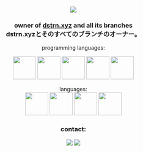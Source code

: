<h1 align="center">
    <a href="https://dstrn.xyz"><img src="banner-min.gif"/></a>
</h1>

<h3 align="center">owner of <a href="https://dstrn.xyz">dstrn.xyz</a> and all its branches<br/>dstrn.xyzとそのすべてのブランチのオーナー。</h3>


<p align="center">
    programming languages:
    <div align="center">
        <img width='60' src="https://cdn.discordapp.com/attachments/1038063380512129084/1169734658167144628/JavaScript.png" />
        <img width='60' src="https://cdn.discordapp.com/attachments/1038063380512129084/1169734658599178280/react.png" />
        <img width='60' src="https://cdn.discordapp.com/attachments/1038063380512129084/1169734658385260655/py.png" />
        <img width='60' src="https://cdn.discordapp.com/attachments/1038063380512129084/1169734657936478340/cpp.png" />
        <img width='60' src="https://cdn.discordapp.com/attachments/1038063380512129084/1169734657672228975/AHK.png" />
    </div>
 </p>

 <div align="center">
    languages:
    <div align="center">
        <img width='60' src="https://creazilla-store.fra1.digitaloceanspaces.com/emojis/62775/japan-flag-emoji-clipart-xl.png" />
        <img width='60' src="https://www.emoji.co.uk/files/twitter-emojis/flags-twitter/11314-flag-of-united-states.png" />
        <img width='60' src="https://images.emojiterra.com/twitter/v13.1/512px/1f1eb-1f1f7.png" />
        <img width='60' src="https://creazilla-store.fra1.digitaloceanspaces.com/emojis/62422/russia-flag-emoji-clipart-xl.png" />
    </div>
 </div>

  <h3 align="center">contact:</h3>
  <div align="center">
    <img src="https://cdn.discordapp.com/attachments/1038063380512129084/1169734885267755018/discord.png"/>
    <a href="https://dstrn.xyz">
        <img src="https://cdn.discordapp.com/attachments/1038063380512129084/1169734885494235256/site.png"/>
    </a>
  </div>
